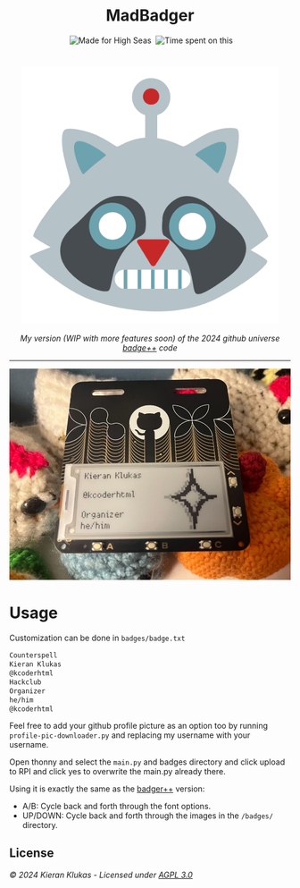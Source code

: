 <h1 align="center">MadBadger</h1>

<p align="center">
  <img hspace="4" src="https://img.shields.io/badge/made%20for%20high%20seas-FEC2FB?style=for-the-badge&logo=hackclub&logoColor=1C4188" alt="Made for High Seas">
  <img src="https://img.shields.io/badge/dynamic/json?url=https%3A%2F%2Fwaka.hackclub.com%2Fapi%2Fcompat%2Fshields%2Fv1%2FU062UG485EE%2Finterval%3Aall_time%2Fproject%3Amadbadger&query=%24.message&style=for-the-badge&logo=wakatime&label=Hackatime&labelColor=417558&color=365A5C" alt="Time spent on this">
</p>

#

<p align="center">
  <img width="460" height="460" src="https://raw.githubusercontent.com/kcoderhtml/madbadger/refs/heads/master/.github/images/logo.png">
</p>
<p align="center">
  <i>My version (WIP with more features soon) of the 2024 github universe <a href="https://github.com/kcoderhtml/badger-2024/tree/main/examples/badge%2B%2B">badge++</a> code</i>
</p>

---

![photo of the badge](https://github.com/kcoderhtml/madbadger/raw/master/.github/images/badge.jpg)

# Usage

Customization can be done in `badges/badge.txt`

```
Counterspell
Kieran Klukas
@kcoderhtml
Hackclub
Organizer
he/him
@kcoderhtml
```

Feel free to add your github profile picture as an option too by running `profile-pic-downloader.py` and replacing my username with your username. 

Open thonny and select the `main.py` and badges directory and click upload to RPI and click yes to overwrite the main.py already there.

Using it is exactly the same as the [badger++](https://github.com/kcoderhtml/badger-2024/tree/main/examples/badge%2B%2B) version:

- A/B: Cycle back and forth through the font options.
- UP/DOWN: Cycle back and forth through the images in the `/badges/` directory.

## License

_© 2024 Kieran Klukas - Licensed under [AGPL 3.0](LICENSE.md)_  